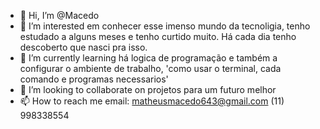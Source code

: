 - 👋 Hi, I’m @Macedo
- 👀 I’m interested em conhecer esse imenso mundo da tecnoligia, tenho estudado a alguns meses e tenho curtido muito. Há cada dia tenho descoberto que nasci pra isso.
- 🌱 I’m currently learning há logica de programação e também a configurar o ambiente de trabalho, 'como usar o terminal, cada comando e programas necessarios'
- 💞️ I’m looking to collaborate on  projetos para um futuro melhor 
- 📫 How to reach me  email:  matheusmacedo643@gmail.com (11) 998338554
<!---
Macedonia20/Macedonia20 is a ✨ special ✨ repository because its `README.md` (this file) appears on your GitHub profile.
You can click the Preview link to take a look at your changes.
--->
